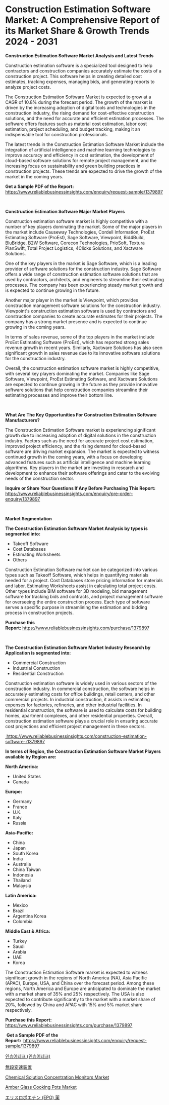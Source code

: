 <p><h1>Construction Estimation Software Market: A Comprehensive Report of its Market Share & Growth Trends 2024 - 2031</h1></p><p><strong>Construction Estimation Software Market Analysis and Latest Trends</strong></p>
<p><p>Construction estimation software is a specialized tool designed to help contractors and construction companies accurately estimate the costs of a construction project. This software helps in creating detailed cost estimates, tracking expenses, managing bids, and generating reports to analyze project costs.</p><p>The Construction Estimation Software Market is expected to grow at a CAGR of 10.8% during the forecast period. The growth of the market is driven by the increasing adoption of digital tools and technologies in the construction industry, the rising demand for cost-effective construction solutions, and the need for accurate and efficient estimation processes. The software offers features such as material cost estimation, labor cost estimation, project scheduling, and budget tracking, making it an indispensable tool for construction professionals.</p><p>The latest trends in the Construction Estimation Software Market include the integration of artificial intelligence and machine learning technologies to improve accuracy and efficiency in cost estimation, the development of cloud-based software solutions for remote project management, and the increasing focus on sustainability and green building practices in construction projects. These trends are expected to drive the growth of the market in the coming years.</p></p>
<p><strong>Get a Sample PDF of the Report:&nbsp;</strong> <a href="https://www.reliablebusinessinsights.com/enquiry/request-sample/1379897">https://www.reliablebusinessinsights.com/enquiry/request-sample/1379897</a></p>
<p>&nbsp;</p>
<p><strong>Construction Estimation Software Major Market Players</strong></p>
<p><p>Construction estimation software market is highly competitive with a number of key players dominating the market. Some of the major players in the market include Causeway Technologies, Cordell Information, ProEst Estimating Software (ProEst), Sage Software, Viewpoint, Bid4Build, BluBridge, B2W Software, Corecon Technologies, PrioSoft, Textura PlanSwift, Total Project Logistics, 4Clicks Solutions, and Xactware Solutions.</p><p>One of the key players in the market is Sage Software, which is a leading provider of software solutions for the construction industry. Sage Software offers a wide range of construction estimation software solutions that are used by contractors, architects, and engineers to streamline their estimating processes. The company has been experiencing steady market growth and is expected to continue growing in the future.</p><p>Another major player in the market is Viewpoint, which provides construction management software solutions for the construction industry. Viewpoint's construction estimation software is used by contractors and construction companies to create accurate estimates for their projects. The company has a strong market presence and is expected to continue growing in the coming years.</p><p>In terms of sales revenue, some of the top players in the market include ProEst Estimating Software (ProEst), which has reported strong sales revenue growth in recent years. Similarly, Xactware Solutions has also seen significant growth in sales revenue due to its innovative software solutions for the construction industry.</p><p>Overall, the construction estimation software market is highly competitive, with several key players dominating the market. Companies like Sage Software, Viewpoint, ProEst Estimating Software, and Xactware Solutions are expected to continue growing in the future as they provide innovative software solutions that help construction companies streamline their estimating processes and improve their bottom line.</p></p>
<p>&nbsp;</p>
<p><strong>What Are The Key Opportunities For Construction Estimation Software Manufacturers?</strong></p>
<p><p>The Construction Estimation Software market is experiencing significant growth due to increasing adoption of digital solutions in the construction industry. Factors such as the need for accurate project cost estimation, improved project efficiency, and the rising demand for cloud-based software are driving market expansion. The market is expected to witness continued growth in the coming years, with a focus on developing advanced features such as artificial intelligence and machine learning algorithms. Key players in the market are investing in research and development to enhance their software offerings and cater to the evolving needs of the construction sector.</p></p>
<p><strong>Inquire or Share Your Questions If Any Before Purchasing This Report:</strong> <a href="https://www.reliablebusinessinsights.com/enquiry/pre-order-enquiry/1379897">https://www.reliablebusinessinsights.com/enquiry/pre-order-enquiry/1379897</a></p>
<p>&nbsp;</p>
<p><strong>Market Segmentation</strong></p>
<p><strong>The Construction Estimation Software Market Analysis by types is segmented into:</strong></p>
<p><ul><li>Takeoff Software</li><li>Cost Databases</li><li>Estimating Worksheets</li><li>Others</li></ul></p>
<p><p>Construction Estimation Software market can be categorized into various types such as Takeoff Software, which helps in quantifying materials needed for a project. Cost Databases store pricing information for materials and labor. Estimating Worksheets assist in calculating total project costs. Other types include BIM software for 3D modeling, bid management software for tracking bids and contracts, and project management software for overseeing the entire construction process. Each type of software serves a specific purpose in streamlining the estimation and bidding process in construction projects.</p></p>
<p><strong>Purchase this Report:&nbsp;</strong><a href="https://www.reliablebusinessinsights.com/purchase/1379897">https://www.reliablebusinessinsights.com/purchase/1379897</a></p>
<p>&nbsp;</p>
<p><strong>The Construction Estimation Software Market Industry Research by Application is segmented into:</strong></p>
<p><ul><li>Commercial Construction</li><li>Industrial Construction</li><li>Residential Construction</li></ul></p>
<p><p>Construction estimation software is widely used in various sectors of the construction industry. In commercial construction, the software helps in accurately estimating costs for office buildings, retail centers, and other commercial projects. In industrial construction, it assists in estimating expenses for factories, refineries, and other industrial facilities. In residential construction, the software is used to calculate costs for building homes, apartment complexes, and other residential properties. Overall, construction estimation software plays a crucial role in ensuring accurate cost projections and efficient project management in these sectors.</p></p>
<p><a href="https://www.reliablebusinessinsights.com/construction-estimation-software-r1379897">&nbsp;https://www.reliablebusinessinsights.com/construction-estimation-software-r1379897</a></p>
<p><strong>In terms of Region, the Construction Estimation Software Market Players available by Region are:</strong></p>
<p>
    <p> <strong> North America: </strong>
        <ul>
            <li>United States</li>
            <li>Canada</li>
        </ul>
        </p> 
    <p> <strong> Europe: </strong>
        <ul>
            <li>Germany</li>
            <li>France</li>
            <li>U.K.</li>
            <li>Italy</li>
            <li>Russia</li>
        </ul>
        </p> 
    <p> <strong> Asia-Pacific: </strong>
        <ul>
            <li>China</li>
            <li>Japan</li>
            <li>South Korea</li>
            <li>India</li>
            <li>Australia</li>
            <li>China Taiwan</li>
            <li>Indonesia</li>
            <li>Thailand</li>
            <li>Malaysia</li>
        </ul>
        </p> 
    <p> <strong> Latin America: </strong>
        <ul>
            <li>Mexico</li>
            <li>Brazil</li>
            <li>Argentina Korea</li>
            <li>Colombia</li>
        </ul>
        </p> 
    <p> <strong> Middle East & Africa: </strong>
        <ul>
            <li>Turkey</li>
            <li>Saudi</li>
            <li>Arabia</li>
            <li>UAE</li>
            <li>Korea</li>
        </ul>
    </p>
    </p>
<p><p>The Construction Estimation Software market is expected to witness significant growth in the regions of North America (NA), Asia Pacific (APAC), Europe, USA, and China over the forecast period. Among these regions, North America and Europe are anticipated to dominate the market with a market share of 35% and 25% respectively. The USA is also expected to contribute significantly to the market with a market share of 20%, followed by China and APAC with 15% and 5% market share respectively.</p></p>
<p><strong>Purchase this Report: </strong><a href="https://www.reliablebusinessinsights.com/purchase/1379897">https://www.reliablebusinessinsights.com/purchase/1379897</a></p>
<p>&nbsp;<strong>Get a Sample PDF of the Report:&nbsp;&nbsp;</strong><a href="https://www.reliablebusinessinsights.com/enquiry/request-sample/1379897">https://www.reliablebusinessinsights.com/enquiry/request-sample/1379897</a></p>
<p><strong></strong></p>
<p><p><a href="https://github.com/EthaWolf/Market-Research-Report-List-1/blob/main/691257981990.md">인슈어테크 (인슈어테크)</a></p><p><a href="https://github.com/adcxff01450218/Market-Research-Report-List-2/blob/main/264176489357.md">無段変速装置</a></p><p><a href="https://www.linkedin.com/pulse/chemical-solution-concentration-monitorsnbspmarket-focuses-cccoc">Chemical Solution Concentration Monitors Market</a></p><p><a href="https://www.linkedin.com/pulse/amber-glass-cooking-pots-market-analysis-sze-forecasted-period-zboje">Amber Glass Cooking Pots Market</a></p><p><a href="https://medium.com/@pollynsatcherayted345/%E3%82%A8%E3%83%AA%E3%82%B9%E3%83%AD%E3%83%9D%E3%82%A8%E3%83%81%E3%83%B3-epo-%E8%96%AC%E5%89%A4%E5%B8%82%E5%A0%B4%E8%A6%8B%E9%80%9A%E3%81%97-%E6%A5%AD%E7%95%8C%E6%A6%82%E8%A6%81%E3%81%A8%E4%BA%88%E6%B8%AC-2024%E5%B9%B4%E3%81%8B%E3%82%892031%E5%B9%B4-7d47b5cb5aa9">エリスロポエチン (EPO) 薬</a></p></p>